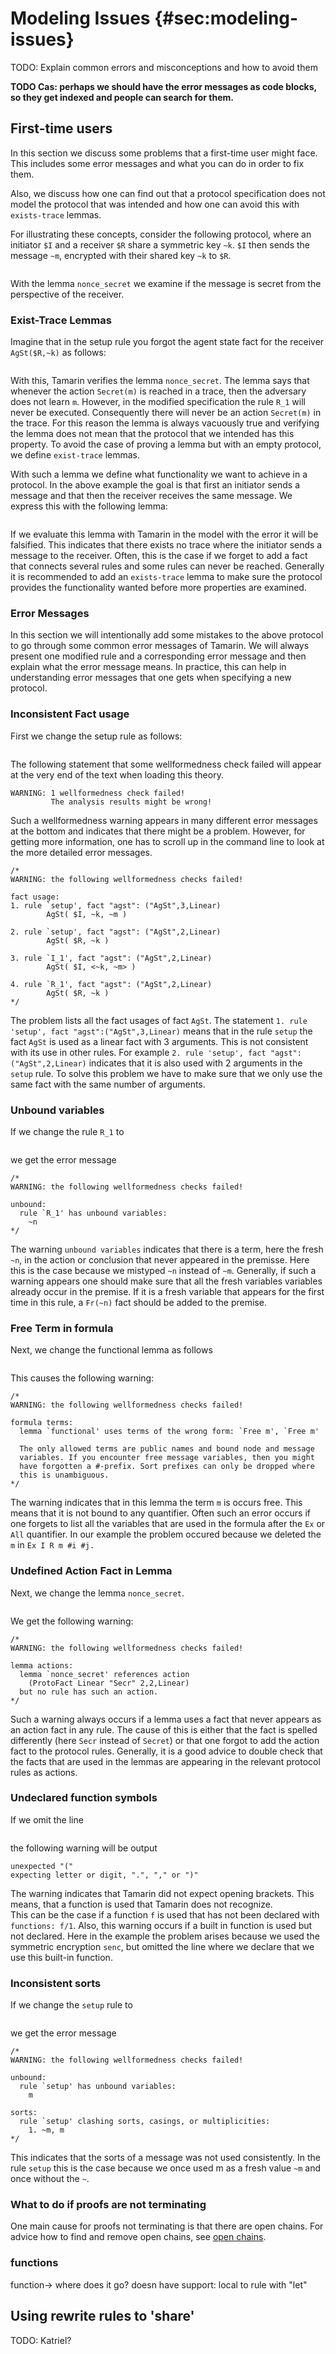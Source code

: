
Modeling Issues {#sec:modeling-issues}
===============

TODO: Explain common errors and misconceptions and how to avoid them

**TODO Cas: perhaps we should have the error messages as code blocks, so they
get indexed and people can search for them.**

First-time users
----------------
In this section we discuss some problems that a first-time user might face.
This includes some error messages and what you can do in order to fix them. 

Also, we discuss how one can find out that a protocol specification does 
not model the protocol that was intended and how one can avoid this with 
`exists-trace` lemmas.

For illustrating these concepts, consider the following protocol, where an
initiator `$I` and a receiver `$R` share a symmetric key `~k`.
`$I` then sends the message `~m`, encrypted with their shared key `~k` to `$R`.

~~~~ {.tamarin slice="code/FirstTimeUser.spthy" lower=12 upper=33}
~~~~

With the lemma `nonce_secret` we examine if the message is secret from the
perspective of the receiver.


### Exist-Trace Lemmas ### 

Imagine that in the setup rule you forgot the agent state fact for the receiver
`AgSt($R,~k)` as follows:

~~~~ {.tamarin slice="code_ERRORexamples/FirstTimeUser_Error1.spthy" lower=16 upper=20}
~~~~

With this, Tamarin verifies the lemma `nonce_secret`.
The lemma says that whenever the action `Secret(m)` is reached in a trace,
then the adversary does not learn `m`. However, in the modified specification
the rule `R_1` will never be executed. Consequently there will never be an
action `Secret(m)` in the trace. For this reason the lemma is always vacuously true
and verifying the lemma does not mean that the protocol that we intended has
this property.
To avoid the case of proving a lemma but with an empty protocol, we define
`exist-trace` lemmas.

With such a lemma we define what functionality we want to achieve in a 
protocol.
In the above example the goal is that first an initiator sends a message and 
that then the receiver receives the same message. 
We express this with the following lemma:

~~~~ {.tamarin slice="code/FirstTimeUser.spthy" lower=34 upper=38}
~~~~

If we evaluate this lemma with Tamarin in the model with the error it will be falsified. This indicates
that there exists no trace where the initiator sends a message to the receiver.
Often, this is the case if we forget to add a fact that connects several rules 
and some rules can never be reached. 
Generally it is recommended to add an `exists-trace` lemma to make sure the
protocol provides the functionality wanted before more properties are examined.

### Error Messages ###
In this section we will intentionally add some mistakes to the above protocol 
to go through some common error messages of Tamarin.
We will always present one modified rule and a corresponding error message and 
then explain what the error message means. 
In practice, this can help in understanding error messages that one gets
when specifying a new protocol.

### Inconsistent Fact usage ###

First we change the setup rule as follows:

~~~~ {.tamarin slice="code_ERRORexamples/FirstTimeUser_Error2.spthy" lower=16 upper=20}
~~~~

The following statement that some wellformedness check failed will
appear at the very end of the text when loading this theory.

	WARNING: 1 wellformedness check failed!
          	 The analysis results might be wrong!

Such a wellformedness warning appears in many different error messages at the 
bottom and indicates that there might be a problem. However, for getting more 
information, one has to scroll up in the command line to look at the more 
detailed error messages.

	/*
	WARNING: the following wellformedness checks failed!

	fact usage:
  	1. rule `setup', fact "agst": ("AgSt",3,Linear)
       		AgSt( $I, ~k, ~m )
  
  	2. rule `setup', fact "agst": ("AgSt",2,Linear)
       		AgSt( $R, ~k )
  
  	3. rule `I_1', fact "agst": ("AgSt",2,Linear)
       		AgSt( $I, <~k, ~m> )
  
  	4. rule `R_1', fact "agst": ("AgSt",2,Linear)
       		AgSt( $R, ~k )
	*/

The problem lists all the fact usages of fact `AgSt`.
The statement `1. rule 'setup', fact "agst":("AgSt",3,Linear)` means that
in the rule `setup` the fact `AgSt` is used as a linear fact with 3 arguments.
This is not consistent with its use in other rules. For example 
`2. rule 'setup', fact "agst": ("AgSt",2,Linear)` indicates that it is also 
used with 2 arguments in the `setup` rule.
To solve this problem we have to make sure that we only use the same fact with 
the same number of arguments.

### Unbound variables ###

If we change the rule `R_1` to

~~~~ {.tamarin slice="code_ERRORexamples/FirstTimeUser_Error3.spthy" lower=26 upper=30}
~~~~

we get the error message

	/*
	WARNING: the following wellformedness checks failed!

	unbound:
	  rule `R_1' has unbound variables: 
	    ~n
	*/

The warning `unbound variables` indicates that there is a term, here the fresh 
`~n`, in the action or conclusion that never appeared in the premisse. 
Here this is the case because we mistyped `~n` instead of `~m`. Generally,
if such a warning appears one should make sure that all the fresh variables 
variables already occur in the premise. If it is a fresh variable that appears
for the first time in this rule, a `Fr(~n)` fact should be added to the 
premise.

### Free Term in formula ###

Next, we change the functional lemma as follows

~~~~ {.tamarin slice="code_ERRORexamples/FirstTimeUser_Error4.spthy" lower=34 upper=38}
~~~~

This causes the following warning:

	/*
	WARNING: the following wellformedness checks failed!

	formula terms:
	  lemma `functional' uses terms of the wrong form: `Free m', `Free m'
	  
	  The only allowed terms are public names and bound node and message
	  variables. If you encounter free message variables, then you might
	  have forgotten a #-prefix. Sort prefixes can only be dropped where
	  this is unambiguous.
	*/

The warning indicates that in this lemma the term `m` is occurs free. This
means that it is not bound to any quantifier. Often such an error occurs if
one forgets to list all the variables that are used in the formula after the
`Ex` or `All` quantifier. In our example the problem occured because we deleted the `m` in `Ex I R m #i #j.` 

### Undefined Action Fact in Lemma ###

Next, we change the lemma `nonce_secret`.

~~~~ {.tamarin slice="code_ERRORexamples/FirstTimeUser_Error5.spthy" lower=31 upper=33}
~~~~
	
We get the following warning:

	/*
	WARNING: the following wellformedness checks failed!

	lemma actions:
	  lemma `nonce_secret' references action 
	    (ProtoFact Linear "Secr" 2,2,Linear)
	  but no rule has such an action.
	*/

Such a warning always occurs if a lemma uses a fact that never appears as an
action fact in any rule.
The cause of this is either that the fact is spelled differently (here
`Secr` instead of `Secret`) or that one forgot to add the action fact to the
protocol rules. 
Generally, it is a good advice to double check that the facts that are used in
the lemmas are appearing in the relevant protocol rules as actions.

### Undeclared function symbols ###

If we omit the line 

~~~~ {.tamarin slice="code/FirstTimeUser.spthy" lower=12 upper=12}
~~~~

the following warning will be output

	unexpected "("
	expecting letter or digit, ".", "," or ")"

The warning indicates that Tamarin did not expect opening brackets. This means,
that a function is used that Tamarin does not recognize.  
This can be the case if a function `f` is used that has not been declared with
`functions: f/1`. Also, this warning occurs if a built in function is used but
not declared. 
Here in the example the problem arises because we used the symmetric 
encryption `senc`, but omitted the line where we declare that we use this
built-in function.

### Inconsistent sorts ###

If we change the `setup` rule to 

~~~~ {.tamarin slice="code_ERRORexamples/FirstTimeUser_Error7.spthy" lower=16 upper=20}
~~~~

we get the error message

	/*
	WARNING: the following wellformedness checks failed!

	unbound:
	  rule `setup' has unbound variables: 
	    m

	sorts:
	  rule `setup' clashing sorts, casings, or multiplicities:
	    1. ~m, m
	*/

This indicates that the sorts of a message was not used consistently.
In the rule `setup` this is the case because we once used m as a fresh value
`~m` and once without the `~`.

### What to do if proofs are not terminating ###
One main cause for proofs not terminating is that there are open chains.
For advice how to find and remove open chains, see [open chains](007_precomputation.html#sec:openchains).


### functions ###
function-> where does it go? doesn have support:
local to rule with "let"

 






Using rewrite rules to 'share'
------------------------------

TODO: Katriel?

